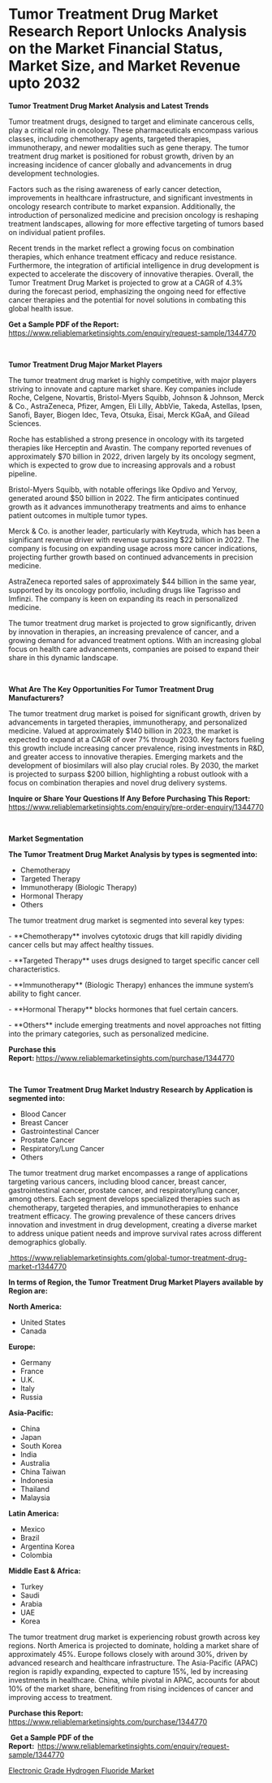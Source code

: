 <p><h1>Tumor Treatment Drug Market Research Report Unlocks Analysis on the Market Financial Status, Market Size, and Market Revenue upto 2032</h1></p><p><strong>Tumor Treatment Drug Market Analysis and Latest Trends</strong></p>
<p><p>Tumor treatment drugs, designed to target and eliminate cancerous cells, play a critical role in oncology. These pharmaceuticals encompass various classes, including chemotherapy agents, targeted therapies, immunotherapy, and newer modalities such as gene therapy. The tumor treatment drug market is positioned for robust growth, driven by an increasing incidence of cancer globally and advancements in drug development technologies. </p><p>Factors such as the rising awareness of early cancer detection, improvements in healthcare infrastructure, and significant investments in oncology research contribute to market expansion. Additionally, the introduction of personalized medicine and precision oncology is reshaping treatment landscapes, allowing for more effective targeting of tumors based on individual patient profiles. </p><p>Recent trends in the market reflect a growing focus on combination therapies, which enhance treatment efficacy and reduce resistance. Furthermore, the integration of artificial intelligence in drug development is expected to accelerate the discovery of innovative therapies. Overall, the Tumor Treatment Drug Market is projected to grow at a CAGR of 4.3% during the forecast period, emphasizing the ongoing need for effective cancer therapies and the potential for novel solutions in combating this global health issue.</p></p>
<p><strong>Get a Sample PDF of the Report:&nbsp;</strong> <a href="https://www.reliablemarketinsights.com/enquiry/request-sample/1344770?utm_campaign=2441&utm_medium=2&utm_source=Github&utm_content=ia&utm_term=24032025&utm_id=tumor-treatment-drug">https://www.reliablemarketinsights.com/enquiry/request-sample/1344770</a></p>
<p>&nbsp;</p>
<p><strong>Tumor Treatment Drug Major Market Players</strong></p>
<p><p>The tumor treatment drug market is highly competitive, with major players striving to innovate and capture market share. Key companies include Roche, Celgene, Novartis, Bristol-Myers Squibb, Johnson & Johnson, Merck & Co., AstraZeneca, Pfizer, Amgen, Eli Lilly, AbbVie, Takeda, Astellas, Ipsen, Sanofi, Bayer, Biogen Idec, Teva, Otsuka, Eisai, Merck KGaA, and Gilead Sciences.</p><p>Roche has established a strong presence in oncology with its targeted therapies like Herceptin and Avastin. The company reported revenues of approximately $70 billion in 2022, driven largely by its oncology segment, which is expected to grow due to increasing approvals and a robust pipeline.</p><p>Bristol-Myers Squibb, with notable offerings like Opdivo and Yervoy, generated around $50 billion in 2022. The firm anticipates continued growth as it advances immunotherapy treatments and aims to enhance patient outcomes in multiple tumor types.</p><p>Merck & Co. is another leader, particularly with Keytruda, which has been a significant revenue driver with revenue surpassing $22 billion in 2022. The company is focusing on expanding usage across more cancer indications, projecting further growth based on continued advancements in precision medicine.</p><p>AstraZeneca reported sales of approximately $44 billion in the same year, supported by its oncology portfolio, including drugs like Tagrisso and Imfinzi. The company is keen on expanding its reach in personalized medicine.</p><p>The tumor treatment drug market is projected to grow significantly, driven by innovation in therapies, an increasing prevalence of cancer, and a growing demand for advanced treatment options. With an increasing global focus on health care advancements, companies are poised to expand their share in this dynamic landscape.</p></p>
<p>&nbsp;</p>
<p><strong>What Are The Key Opportunities For Tumor Treatment Drug Manufacturers?</strong></p>
<p><p>The tumor treatment drug market is poised for significant growth, driven by advancements in targeted therapies, immunotherapy, and personalized medicine. Valued at approximately $140 billion in 2023, the market is expected to expand at a CAGR of over 7% through 2030. Key factors fueling this growth include increasing cancer prevalence, rising investments in R&D, and greater access to innovative therapies. Emerging markets and the development of biosimilars will also play crucial roles. By 2030, the market is projected to surpass $200 billion, highlighting a robust outlook with a focus on combination therapies and novel drug delivery systems.</p></p>
<p><strong>Inquire or Share Your Questions If Any Before Purchasing This Report:</strong> <a href="https://www.reliablemarketinsights.com/enquiry/pre-order-enquiry/1344770?utm_campaign=2441&utm_medium=2&utm_source=Github&utm_content=ia&utm_term=24032025&utm_id=tumor-treatment-drug">https://www.reliablemarketinsights.com/enquiry/pre-order-enquiry/1344770</a></p>
<p>&nbsp;</p>
<p><strong>Market Segmentation</strong></p>
<p><strong>The Tumor Treatment Drug Market Analysis by types is segmented into:</strong></p>
<p><ul><li>Chemotherapy</li><li>Targeted Therapy</li><li>Immunotherapy (Biologic Therapy)</li><li>Hormonal Therapy</li><li>Others</li></ul></p>
<p><p>The tumor treatment drug market is segmented into several key types: </p><p>- **Chemotherapy** involves cytotoxic drugs that kill rapidly dividing cancer cells but may affect healthy tissues. </p><p>- **Targeted Therapy** uses drugs designed to target specific cancer cell characteristics. </p><p>- **Immunotherapy** (Biologic Therapy) enhances the immune system’s ability to fight cancer. </p><p>- **Hormonal Therapy** blocks hormones that fuel certain cancers. </p><p>- **Others** include emerging treatments and novel approaches not fitting into the primary categories, such as personalized medicine.</p></p>
<p><strong>Purchase this Report:&nbsp;</strong><a href="https://www.reliablemarketinsights.com/purchase/1344770?utm_campaign=2441&utm_medium=2&utm_source=Github&utm_content=ia&utm_term=24032025&utm_id=tumor-treatment-drug">https://www.reliablemarketinsights.com/purchase/1344770</a></p>
<p>&nbsp;</p>
<p><strong>The Tumor Treatment Drug Market Industry Research by Application is segmented into:</strong></p>
<p><ul><li>Blood Cancer</li><li>Breast Cancer</li><li>Gastrointestinal Cancer</li><li>Prostate Cancer</li><li>Respiratory/Lung Cancer</li><li>Others</li></ul></p>
<p><p>The tumor treatment drug market encompasses a range of applications targeting various cancers, including blood cancer, breast cancer, gastrointestinal cancer, prostate cancer, and respiratory/lung cancer, among others. Each segment develops specialized therapies such as chemotherapy, targeted therapies, and immunotherapies to enhance treatment efficacy. The growing prevalence of these cancers drives innovation and investment in drug development, creating a diverse market to address unique patient needs and improve survival rates across different demographics globally.</p></p>
<p><a href="https://www.reliablemarketinsights.com/global-tumor-treatment-drug-market-r1344770?utm_campaign=2441&utm_medium=2&utm_source=Github&utm_content=ia&utm_term=24032025&utm_id=tumor-treatment-drug">&nbsp;https://www.reliablemarketinsights.com/global-tumor-treatment-drug-market-r1344770</a></p>
<p><strong>In terms of Region, the Tumor Treatment Drug Market Players available by Region are:</strong></p>
<p>
    <p> <strong> North America: </strong>
        <ul>
            <li>United States</li>
            <li>Canada</li>
        </ul>
        </p> 
    <p> <strong> Europe: </strong>
        <ul>
            <li>Germany</li>
            <li>France</li>
            <li>U.K.</li>
            <li>Italy</li>
            <li>Russia</li>
        </ul>
        </p> 
    <p> <strong> Asia-Pacific: </strong>
        <ul>
            <li>China</li>
            <li>Japan</li>
            <li>South Korea</li>
            <li>India</li>
            <li>Australia</li>
            <li>China Taiwan</li>
            <li>Indonesia</li>
            <li>Thailand</li>
            <li>Malaysia</li>
        </ul>
        </p> 
    <p> <strong> Latin America: </strong>
        <ul>
            <li>Mexico</li>
            <li>Brazil</li>
            <li>Argentina Korea</li>
            <li>Colombia</li>
        </ul>
        </p> 
    <p> <strong> Middle East & Africa: </strong>
        <ul>
            <li>Turkey</li>
            <li>Saudi</li>
            <li>Arabia</li>
            <li>UAE</li>
            <li>Korea</li>
        </ul>
    </p>
    </p>
<p><p>The tumor treatment drug market is experiencing robust growth across key regions. North America is projected to dominate, holding a market share of approximately 45%. Europe follows closely with around 30%, driven by advanced research and healthcare infrastructure. The Asia-Pacific (APAC) region is rapidly expanding, expected to capture 15%, led by increasing investments in healthcare. China, while pivotal in APAC, accounts for about 10% of the market share, benefiting from rising incidences of cancer and improving access to treatment.</p></p>
<p><strong>Purchase this Report: </strong><a href="https://www.reliablemarketinsights.com/purchase/1344770?utm_campaign=2441&utm_medium=2&utm_source=Github&utm_content=ia&utm_term=24032025&utm_id=tumor-treatment-drug">https://www.reliablemarketinsights.com/purchase/1344770</a></p>
<p>&nbsp;<strong>Get a Sample PDF of the Report:&nbsp;&nbsp;</strong><a href="https://www.reliablemarketinsights.com/enquiry/request-sample/1344770?utm_campaign=2441&utm_medium=2&utm_source=Github&utm_content=ia&utm_term=24032025&utm_id=tumor-treatment-drug">https://www.reliablemarketinsights.com/enquiry/request-sample/1344770</a></p>
<p><strong></strong></p>
<p><p><a href="https://github.com/ilonaenterline65/Market-Research-Report-List-1/blob/main/electronic-grade-hydrogen-fluoride-market.md?utm_campaign=2441&utm_medium=2&utm_source=Github&utm_content=ia&utm_term=24032025&utm_id=tumor-treatment-drug">Electronic Grade Hydrogen Fluoride Market</a></p></p>